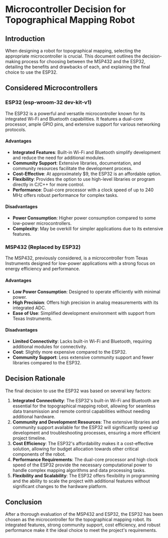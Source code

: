 # Microcontroller Decision for Topographical Mapping Robot

## Introduction

When designing a robot for topographical mapping, selecting the appropriate microcontroller is crucial. This document outlines the decision-making process for choosing between the MSP432 and the ESP32, detailing the benefits and drawbacks of each, and explaining the final choice to use the ESP32.

## Considered Microcontrollers

### ESP32 (esp-wroom-32 dev-kit-v1)

The ESP32 is a powerful and versatile microcontroller known for its integrated Wi-Fi and Bluetooth capabilities. It features a dual-core processor, ample GPIO pins, and extensive support for various networking protocols.

#### Advantages

- **Integrated Features**: Built-in Wi-Fi and Bluetooth simplify development and reduce the need for additional modules.
- **Community Support**: Extensive libraries, documentation, and community resources facilitate the development process.
- **Cost-Effective**: At approximately $9, the ESP32 is an affordable option.
- **Flexibility**: Provides the option to use high-level libraries or program directly in C/C++ for more control.
- **Performance**: Dual-core processor with a clock speed of up to 240 MHz offers robust performance for complex tasks.

#### Disadvantages

- **Power Consumption**: Higher power consumption compared to some low-power microcontrollers.
- **Complexity**: May be overkill for simpler applications due to its extensive features.

### MSP432 (Replaced by ESP32)

The MSP432, previously considered, is a microcontroller from Texas Instruments designed for low-power applications with a strong focus on energy efficiency and performance.

#### Advantages

- **Low Power Consumption**: Designed to operate efficiently with minimal power.
- **High Precision**: Offers high precision in analog measurements with its integrated ADC.
- **Ease of Use**: Simplified development environment with support from Texas Instruments.

#### Disadvantages

- **Limited Connectivity**: Lacks built-in Wi-Fi and Bluetooth, requiring additional modules for connectivity.
- **Cost**: Slightly more expensive compared to the ESP32.
- **Community Support**: Less extensive community support and fewer libraries compared to the ESP32.

## Decision Rationale

The final decision to use the ESP32 was based on several key factors:

1. **Integrated Connectivity**: The ESP32's built-in Wi-Fi and Bluetooth are essential for the topographical mapping robot, allowing for seamless data transmission and remote control capabilities without needing additional hardware.
2. **Community and Development Resources**: The extensive libraries and community support available for the ESP32 will significantly speed up development and troubleshooting processes, ensuring a more efficient project timeline.
3. **Cost Efficiency**: The ESP32's affordability makes it a cost-effective solution, allowing for budget allocation towards other critical components of the robot.
4. **Performance Requirements**: The dual-core processor and high clock speed of the ESP32 provide the necessary computational power to handle complex mapping algorithms and data processing tasks.
5. **Flexibility and Scalability**: The ESP32 offers flexibility in programming and the ability to scale the project with additional features without significant changes to the hardware platform.

## Conclusion

After a thorough evaluation of the MSP432 and ESP32, the ESP32 has been chosen as the microcontroller for the topographical mapping robot. Its integrated features, strong community support, cost efficiency, and robust performance make it the ideal choice to meet the project's requirements.
